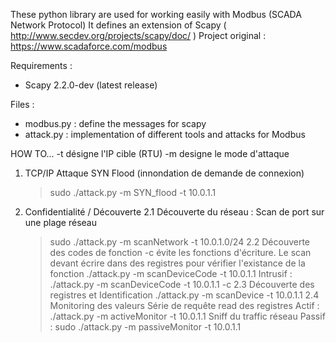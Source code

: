 
These python library are used for working easily with Modbus (SCADA Network Protocol)
It defines an extension of Scapy ( http://www.secdev.org/projects/scapy/doc/ )
Project original : https://www.scadaforce.com/modbus

Requirements :
* Scapy 2.2.0-dev (latest release)

Files :
* modbus.py : define the messages for scapy
* attack.py : implementation of different tools and attacks for Modbus


HOW TO...
-t désigne l'IP cible (RTU)
-m designe le mode d'attaque

1. TCP/IP
   Attaque SYN Flood (innondation de demande de connexion)
   > sudo ./attack.py -m SYN_flood -t 10.0.1.1
2. Confidentialité / Découverte
   2.1 Découverte du réseau :
      Scan de port sur une plage réseau
      > sudo ./attack.py -m scanNetwork -t 10.0.1.0/24
   2.2 Découverte des codes de fonction
      -c évite les fonctions d'écriture. Le scan devant écrire dans des registres pour vérifier l'existance de la fonction
      ./attack.py -m scanDeviceCode -t 10.0.1.1
      Intrusif : ./attack.py -m scanDeviceCode -t 10.0.1.1 -c
   2.3 Découverte des registres et Identification
      ./attack.py -m scanDevice -t 10.0.1.1
   2.4 Monitoring des valeurs
      Série de requête read des registres
      Actif : ./attack.py -m activeMonitor -t 10.0.1.1
      Sniff du traffic réseau
      Passif : sudo ./attack.py -m passiveMonitor -t 10.0.1.1


